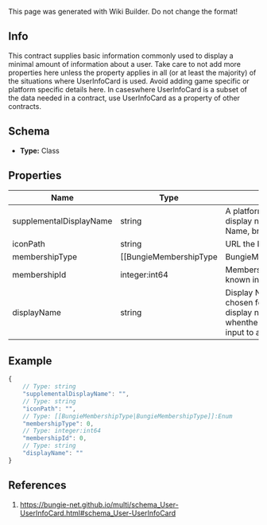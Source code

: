 <span class="wiki-builder">This page was generated with Wiki Builder. Do not change the format!</span>

## Info
This contract supplies basic information commonly used to display a minimal amount of information about a user.  Take care to not add more properties here unless the property applies in all (or at least the majority) of the situations where UserInfoCard is used.  Avoid adding game specific or platform specific details here. In caseswhere UserInfoCard is a subset of the data needed in a contract, use UserInfoCard as a property of other contracts.

## Schema
* **Type:** Class

## Properties
Name | Type | Description
---- | ---- | -----------
supplementalDisplayName | string | A platform specific additional display name - ex: psn Real Name, bnet Unique Name, etc.
iconPath | string | URL the Icon if available.
membershipType | [[BungieMembershipType|BungieMembershipType]]:Enum | Type of the membership.
membershipId | integer:int64 | Membership ID as they user is known in the Accounts service
displayName | string | Display Name the player has chosen for themselves. Thie display name is optional whenthe data type is used as input to a platform API.

## Example
```javascript
{
    // Type: string
    "supplementalDisplayName": "",
    // Type: string
    "iconPath": "",
    // Type: [[BungieMembershipType|BungieMembershipType]]:Enum
    "membershipType": 0,
    // Type: integer:int64
    "membershipId": 0,
    // Type: string
    "displayName": ""
}

```

## References
1. https://bungie-net.github.io/multi/schema_User-UserInfoCard.html#schema_User-UserInfoCard
